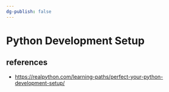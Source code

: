 ```yaml
---
dg-publish: false
---
```

# Python Development Setup


## references

- <https://realpython.com/learning-paths/perfect-your-python-development-setup/>